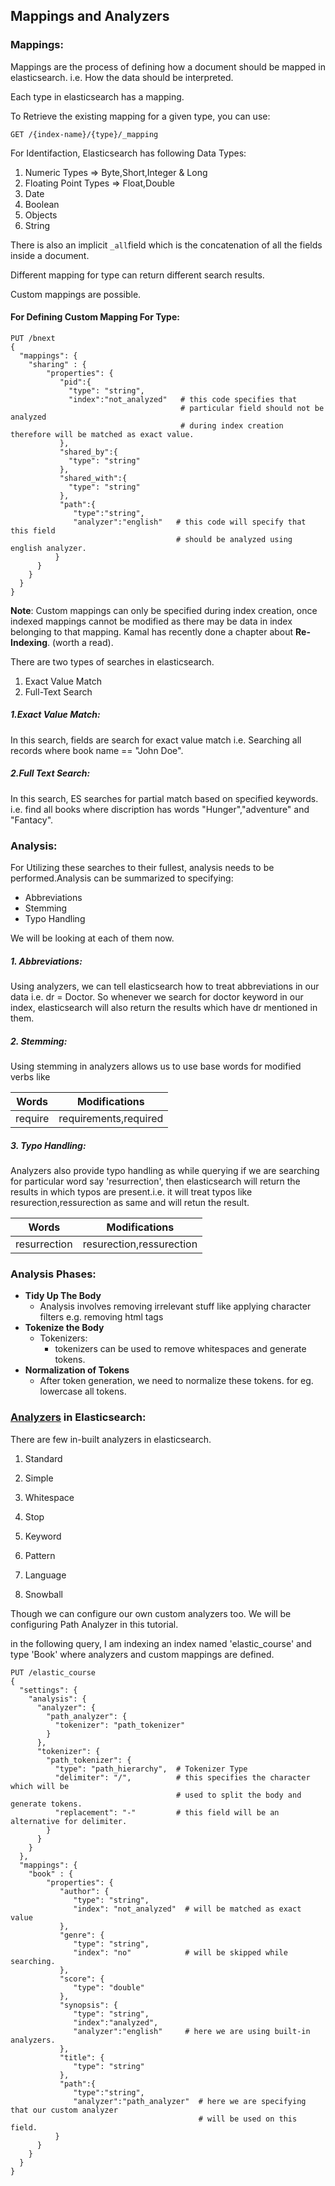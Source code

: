 ## Mappings and Analyzers

### Mappings:

Mappings are the process of defining how a document should be mapped in elasticsearch. i.e. How the data should be interpreted.

Each type in elasticsearch has a mapping.

To Retrieve the existing mapping for a given type, you can use:

```
GET /{index-name}/{type}/_mapping
```

For Identifaction, Elasticsearch has following Data Types:

1. Numeric Types          =&gt;  Byte,Short,Integer & Long
2. Floating Point Types =&gt;  Float,Double
3. Date
4. Boolean
5. Objects
6. String

There is also an implicit `_all`field which is the concatenation of all the fields inside a document.

Different mapping for type can return different search results.

Custom mappings are possible.

#### For Defining Custom Mapping For Type:

```
PUT /bnext
{
  "mappings": {
    "sharing" : {
        "properties": {
           "pid":{
             "type": "string",
             "index":"not_analyzed"   # this code specifies that 
                                      # particular field should not be analyzed 
                                      # during index creation therefore will be matched as exact value. 
           },
           "shared_by":{
             "type": "string"
           },
           "shared_with":{
             "type": "string"
           },
           "path":{
              "type":"string",
              "analyzer":"english"   # this code will specify that this field 
                                     # should be analyzed using english analyzer.
          }
      }
    }
  }
}
```

**Note**:  Custom mappings can only be specified during index creation, once indexed mappings cannot be modified as there may be data in index belonging to that mapping. Kamal has recently done a chapter about **Re-Indexing**. \(worth a read\).

There are two types of searches in elasticsearch.

1. Exact Value Match
2. Full-Text Search

##### **1.Exact Value Match:**

In this search, fields are search for exact value match i.e. Searching all records where book name == "John Doe".

##### 2.Full Text Search:

In this search, ES searches for partial match based on specified keywords. i.e. find all books where discription has words "Hunger","adventure" and "Fantacy".

### Analysis:

For Utilizing these searches to their fullest, analysis needs to be performed.Analysis can be summarized to specifying:

* Abbreviations
* Stemming     
* Typo Handling

We will be looking at each of them now.

##### 1. Abbreviations:

Using analyzers, we can tell elasticsearch how to treat abbreviations in our data i.e. dr = Doctor. So whenever we search for doctor keyword in our index, elasticsearch will also return the results which have dr mentioned in them.

##### 2. Stemming:

Using stemming in analyzers allows us to use base words for modified verbs like

| Words | Modifications |
| :---: | :---: |
| require | requirements,required |

##### 3. Typo Handling:

Analyzers also provide typo handling as while querying if we are searching for particular word say 'resurrection', then elasticsearch will return the results in which typos are present.i.e. it will treat typos like resurection,ressurection as same and will retun the result.

| Words | Modifications |
| :---: | :---: |
| resurrection | resurection,ressurection |

### Analysis Phases:

* **Tidy Up The Body**
  * Analysis involves removing irrelevant stuff like applying character filters e.g. removing html tags
* **Tokenize the Body**
  * Tokenizers:
    * tokenizers can be used to remove whitespaces and generate tokens.
* **Normalization of Tokens**
  * After token generation, we need to normalize these tokens. for eg. lowercase all tokens.

### [Analyzers](https://www.elastic.co/guide/en/elasticsearch/reference/2.4/analysis-analyzers.html) in Elasticsearch:

There are few in-built analyzers in elasticsearch.

1. Standard

2. Simple

3. Whitespace

4. Stop

5. Keyword

6. Pattern

7. Language

8. Snowball

Though we can configure our own custom analyzers too. We will be configuring Path Analyzer in this tutorial.

in the following query, I am indexing an index named 'elastic\_course' and type 'Book' where analyzers and custom mappings are defined.

```
PUT /elastic_course
{
  "settings": {
    "analysis": {
      "analyzer": {
        "path_analyzer": {
          "tokenizer": "path_tokenizer"
        }
      },
      "tokenizer": {
        "path_tokenizer": {
          "type": "path_hierarchy",  # Tokenizer Type
          "delimiter": "/",          # this specifies the character which will be 
                                     # used to split the body and generate tokens.   
          "replacement": "-"         # this field will be an alternative for delimiter.
        }
      }
    }
  },
  "mappings": {
    "book" : {
        "properties": {
           "author": {
              "type": "string",
              "index": "not_analyzed"  # will be matched as exact value
           },
           "genre": {
              "type": "string",
              "index": "no"            # will be skipped while searching.
           },
           "score": {
              "type": "double"
           },
           "synopsis": {
              "type": "string",
              "index":"analyzed",
              "analyzer":"english"     # here we are using built-in analyzers.
           },
           "title": {
              "type": "string"
           },
           "path":{
              "type":"string",
              "analyzer":"path_analyzer"  # here we are specifying that our custom analyzer 
                                          # will be used on this field.
          }
      }
    }
  }
}
```



